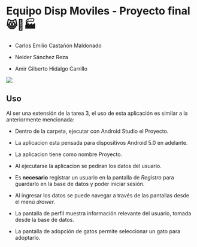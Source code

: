 # **Equipo Disp Moviles - Proyecto final** 😸📱🏭

- Carlos Emilio Castañón Maldonado  

- Neider Sánchez Reza

- Amir Gilberto Hidalgo Carrillo

[![](https://media.tenor.com/U-vTBdF6z28AAAAd/cat-shaking.gif)](https://www.youtube.com/watch?v=KC6cPq-NmuU)

## **Uso**
Al ser una extensión de la tarea 3, el uso de esta aplicación es similar a la anteriormente mencionada:
- Dentro de la carpeta, ejecutar con Android Studio el Proyecto.
- La aplicacion esta pensada para dispositivos Android 5.0 en adelante.
- La aplicacion tiene como nombre Proyecto.

- Al ejecutarse la aplicacion se pediran los datos del usuario.
- Es **necesario** registrar un usuario en la pantalla de _Registro_ para guardarlo en la base de datos y poder iniciar sesión.
- Al ingresar los datos se puede navegar a través de las pantallas desde el menú _drawer_.
- La pantalla de perfil muestra información relevante del usuario, tomada desde la base de datos.
- La pantalla de adopción de gatos permite seleccionar un gato para adoptarlo.
